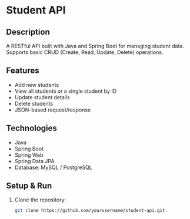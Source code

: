 # Student API

## Description
A RESTful API built with Java and Spring Boot for managing student data.  
Supports basic CRUD (Create, Read, Update, Delete) operations.

## Features
- Add new students
- View all students or a single student by ID
- Update student details
- Delete students
- JSON-based request/response

## Technologies
- Java
- Spring Boot
- Spring Web
- Spring Data JPA
- Database: MySQL / PostgreSQL

## Setup & Run
1. Clone the repository:
   ```bash
   git clone https://github.com/yourusername/student-api.git
